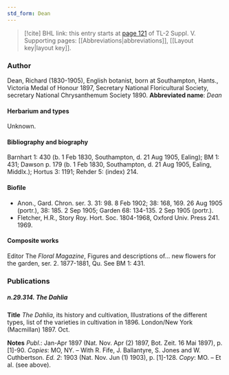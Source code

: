 ```yaml
---
std_form: Dean
---
```


> [!cite] BHL link: this entry starts at [page 121](https://www.biodiversitylibrary.org/page/33259167) of TL-2 Suppl. V.
> Supporting pages: [[Abbreviations|abbreviations]], [[Layout key|layout key]].

### Author

Dean, Richard (1830-1905), English botanist, born at Southampton, Hants., Victoria Medal of Honour 1897, Secretary National Floricultural Society, secretary National Chrysanthemum Society 1890. 
**Abbreviated name**: *Dean*

#### Herbarium and types

Unknown.

#### Bibliography and biography

Barnhart 1: 430 (b. 1 Feb 1830, Southampton, d. 21 Aug 1905, Ealing); BM 1: 431; Dawson p. 179 (b. 1 Feb 1830, Southampton, d. 21 Aug 1905, Ealing, Middlx.); Hortus 3: 1191; Rehder 5: (index) 214.

#### Biofile

- Anon., Gard. Chron. ser. 3. 31: 98. 8 Feb 1902; 38: 168, 169. 26 Aug 1905 (portr.), 38: 185. 2 Sep 1905; Garden 68: 134-135. 2 Sep 1905 (portr.).
- Fletcher, H.R., Story Roy. Hort. Soc. 1804-1968, Oxford Univ. Press 241. 1969.

#### Composite works

Editor The *Floral Magazine*, Figures and descriptions of... new flowers for the garden, ser. 2. 1877-1881, Qu. See BM 1: 431.

### Publications

##### n.29.314. The Dahlia

**Title**
*The Dahlia*, its history and cultivation, Illustrations of the different types, list of the varieties in cultivation in 1896. London/New York (Macmillan) 1897. Oct.

**Notes**
*Publ*.: Jan-Apr 1897 (Nat. Nov. Apr (2) 1897, Bot. Zeit. 16 Mai 1897), p. \[1\]-90. *Copies*: MO, NY. – With R. Fife, J. Ballantyre, S. Jones and W. Cuthbertson.
*Ed. 2*: 1903 (Nat. Nov. Jun (1) 1903), p. \[1\]-128. *Copy*: MO. – Et al. (see above).

